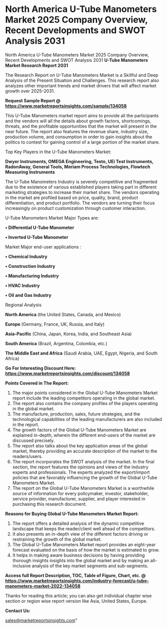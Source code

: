 # North America U-Tube Manometers Market 2025 Company Overview, Recent Developments and SWOT Analysis 2031
 North America U-Tube Manometers Market 2025 Company Overview, Recent Developments and SWOT Analysis 2031
<strong>U-Tube Manometers Market Research Report 2031</strong>

The Research Report on U-Tube Manometers Market is a Skillful and Deep Analysis of the Present Situation and Challenges. This research report also analyzes other important trends and market drivers that will affect market growth over 2025-2031.

<strong>Request Sample Report @ <a href=https://www.marketreportsinsights.com/sample/134058>https://www.marketreportsinsights.com/sample/134058</a></strong>

This U-Tube Manometers market report aims to provide all the participants and the vendors will all the details about growth factors, shortcomings, threats, and the profitable opportunities that the market will present in the near future. The report also features the revenue share, industry size, production volume, and consumption in order to gain insights about the politics to contest for gaining control of a large portion of the market share.

Top Key Players in the U-Tube Manometers Market:

<strong>Dwyer Instruments, OMEGA Engineering, Testo, UEi Test Instruments, RadonAway, General Tools, Meriam Process Technologies, Flowtech Measuring Instruments</strong>

The U-Tube Manometers Industry is severely competitive and fragmented due to the existence of various established players taking part in different marketing strategies to increase their market share. The vendors operating in the market are profiled based on price, quality, brand, product differentiation, and product portfolio. The vendors are turning their focus increasingly on product customization through customer interaction.

U-Tube Manometers Market Major Types are:

<strong>• Differential U-Tube Manometer

• Inverted U-Tube Manometer</strong>

Market Major end-user applications :

<strong>• Chemical Industry

• Construction Industry

• Manufacturing Industry

• HVAC Industry

• Oil and Gas Industry</strong>

Regional Analysis

</u><strong><b>North America</b></strong> (the United States, Canada, and Mexico)

<strong><b>Europe </b></strong>(Germany, France, UK, Russia, and Italy)

<strong><b>Asia-Pacific</b></strong> (China, Japan, Korea, India, and Southeast Asia)

<strong><b>South America</b></strong> (Brazil, Argentina, Colombia, etc.)

<strong><b>The Middle East and Africa</b></strong> (Saudi Arabia, UAE, Egypt, Nigeria, and South Africa)

<strong>Go For Interesting Discount Here: <a href=https://www.marketreportsinsights.com/discount/134058>https://www.marketreportsinsights.com/discount/134058</a></strong>

<strong>Points Covered in The Report:</strong>
<ol>
  <li>The major points considered in the Global U-Tube Manometers Market report include the leading competitors operating in the global market.</li>
  <li>The report also contains the company profiles of the players operating in the global market.</li>
  <li>The manufacture, production, sales, future strategies, and the technological capabilities of the leading manufacturers are also included in the report.</li>
  <li>The growth factors of the Global U-Tube Manometers Market are explained in-depth, wherein the different end-users of the market are discussed precisely.</li>
  <li>The report also talks about the key application areas of the global market, thereby providing an accurate description of the market to the readers/users.</li>
  <li>The report incorporates the SWOT analysis of the market. In the final section, the report features the opinions and views of the industry experts and professionals. The experts analyzed the export/import policies that are favorably influencing the growth of the Global U-Tube Manometers Market.</li>
  <li>The report on the Global U-Tube Manometers Market is a worthwhile source of information for every policymaker, investor, stakeholder, service provider, manufacturer, supplier, and player interested in purchasing this research document.</li>
</ol>
<strong>Reasons for Buying Global U-Tube Manometers Market Report:</strong>

<ol>
  <li>The report offers a detailed analysis of the dynamic competitive landscape that keeps the reader/client well ahead of the competitors.</li>
  <li>It also presents an in-depth view of the different factors driving or restraining the growth of the global market.</li>
  <li>The Global U-Tube Manometers Market report provides an eight-year forecast evaluated on the basis of how the market is estimated to grow.</li>
  <li>It helps in making aware business decisions by having providing thorough insights insights into the global market and by making an all-inclusive analysis of the key market segments and sub-segments.</li>
</ol>
<strong>Access full Report Description, TOC, Table of Figure, Chart, etc. @ <a href=https://www.marketreportsinsights.com/industry-forecast/u-tube-manometers-market-2022-134058>https://www.marketreportsinsights.com/industry-forecast/u-tube-manometers-market-2022-134058</a></strong>


Thanks for reading this article; you can also get individual chapter wise section or region wise report version like Asia, United States, Europe.

<strong>Contact Us:</strong>

sales@marketreportsinsights.com"
